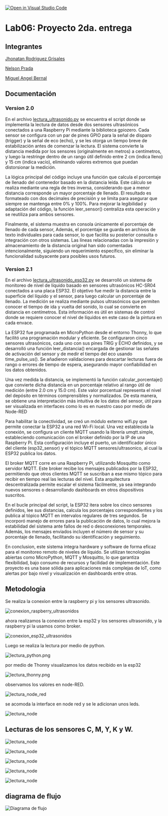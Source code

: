 [![Open in Visual Studio Code](https://classroom.github.com/assets/open-in-vscode-2e0aaae1b6195c2367325f4f02e2d04e9abb55f0b24a779b69b11b9e10269abc.svg)](https://classroom.github.com/online_ide?assignment_repo_id=19409293&assignment_repo_type=AssignmentRepo)
# Lab06: Proyecto 2da. entrega

## Integrantes

[Jhonatan Rodriguez Grisales](https://github.com/Jhonatan-3011)


[Nelson Prada](https://github.com/nelson18prada)

[Miguel Angel Bernal](https://github.com/Miguelbernalradio) 

## Documentación

### Version 2.0

En el archivo [lectura_ultrasonido.py](/lectura_ultrasonido.py) se encuentra el script donde se implementa la lectura de datos desde dos sensores ultrasónicos conectados a una Raspberry Pi mediante la biblioteca gpiozero. Cada sensor se configura con un par de pines GPIO para la señal de disparo (trigger) y la señal de eco (echo), y se les otorga un tiempo breve de estabilización antes de comenzar la lectura. El sistema convierte la distancia medida por los sensores (originalmente en metros) a centímetros, y luego la restringe dentro de un rango útil definido entre 2 cm (indica lleno) y 15 cm (indica vacío), eliminando valores extremos que puedan distorsionar la medición.

La lógica principal del código incluye una función que calcula el porcentaje de llenado del contenedor basado en la distancia leída. Este cálculo se realiza mediante una regla de tres inversa, considerando que a menor distancia corresponde un mayor porcentaje de llenado. El resultado es formateado con dos decimales de precisión y se limita para asegurar que siempre se mantenga entre 0% y 100%. Para mejorar la legibilidad y adaptación del código, la función leer_sensor() centraliza esta operación y se reutiliza para ambos sensores.

Finalmente, el sistema muestra en consola únicamente el porcentaje de llenado de cada sensor, Además, el porcentaje se guarda en archivos de texto individuales para cada sensor, lo que facilita su posterior consulta o integración con otros sistemas. Las líneas relacionadas con la impresión y almacenamiento de la distancia original han sido comentadas intencionalmente, siguiendo un requerimiento específico, sin eliminar la funcionalidad subyacente para posibles usos futuros.

### Version 2.1

En el archivo [lectura_ultrasonido_esp32.py](/lectura_ultrasonido_esp32.py) se desarrolló un sistema de monitoreo de nivel de líquido basado en sensores ultrasónicos HC-SR04 conectados a una placa ESP32. El objetivo fue medir la distancia entre la superficie del líquido y el sensor, para luego calcular un porcentaje de llenado. La medición se realiza mediante pulsos ultrasónicos que permiten conocer el tiempo de ida y vuelta del sonido, lo cual se convierte en distancia en centímetros. Esta información es útil en sistemas de control donde se requiere conocer el nivel de líquidos en este caso de la pintura en cada envace.

La ESP32 fue programada en MicroPython desde el entorno Thonny, lo que facilitó una programación modular y eficiente. Se configuraron cinco sensores ultrasónicos, cada uno con sus pines TRIG y ECHO definidos, y se desarrolló una función leer_distancia() encargada de gestionar las señales de activación del sensor y de medir el tiempo del eco usando time_pulse_us(). Se añadieron validaciones para descartar lecturas fuera de rango o errores de tiempo de espera, asegurando mayor confiabilidad en los datos obtenidos.

Una vez medida la distancia, se implementó la función calcular_porcentaje() que convierte dicha distancia en un porcentaje relativo al rango útil de medición (entre 2.0 cm y 15.0 cm). Este valor porcentual representa el nivel del depósito en términos comprensibles y normalizados. De esta manera, se obtiene una interpretación más intuitiva de los datos del sensor, útil para ser visualizada en interfaces como lo es en nuestro caso por medio de Node-RED

Para habilitar la conectividad, se creó un módulo externo wifi.py que permite conectar la ESP32 a una red Wi-Fi local. Una vez establecida la conexión, se configura un cliente MQTT usando la librería umqtt.simple, estableciendo comunicación con el broker definido por la IP de una Raspberry Pi. Esta configuración incluye el puerto, un identificador único del cliente (esp32_sensor) y el tópico MQTT sensores/ultrasonico, al cual la ESP32 publica los datos.

El broker MQTT corre en una Raspberry Pi, utilizando Mosquitto como servidor MQTT. Este broker recibe los mensajes publicados por la ESP32, permitiendo que otros clientes MQTT se suscriban a ese mismo tópico para recibir en tiempo real las lecturas del nivel. Esta arquitectura descentralizada permite escalar el sistema fácilmente, ya sea integrando nuevos sensores o desarrollando dashboards en otros dispositivos suscritos.

En el bucle principal del script, la ESP32 itera sobre los cinco sensores definidos, lee sus distancias, calcula los porcentajes correspondientes y los publica al tópico MQTT en intervalos regulares de tres segundos. Se incorporó manejo de errores para la publicación de datos, lo cual mejora la estabilidad del sistema ante fallos de red o desconexiones temporales. Además, los mensajes enviados incluyen el número de sensor y su porcentaje de llenado, facilitando su identificación y seguimiento.

En conclusion, este sistema integra hardware y software de forma eficaz para el monitoreo remoto de niveles de líquido. Se utilizan tecnologías abiertas como MicroPython, MQTT y Mosquitto, lo que garantiza flexibilidad, bajo consumo de recursos y facilidad de implementación. Este proyecto es una base sólida para aplicaciones más complejas de IoT, como alertas por bajo nivel y visualización en dashboards entre otras.

## Metodologia

Se realiza la conexion entre la raspberry pi y los sensores ultrasonido. 

![conexion_raspberry_ultrasonidos](/imagenes/conexion_raspberry_ultrasonidos.jpeg)

ahora realizamos la conexion entre la esp32 y los sensores ultrasonido, y la raspberry pi la usamos como broker.

![conexion_esp32_ultrasonidos](/imagenes/circuito_completo.jpeg)

Luego se realiza la lectura por medio de python.

![lectura_python.png](/imagenes/lectura_python.png)

por medio de Thonny visualizamos los datos recibido en la esp32

![lectura_thonny.png](/imagenes/lectura_thonny%20(2).png)

observamos los valores en node-RED.

![lectura_node_red](/imagenes/lectura_node_red.png)

 se acomoda la interface en node red y se le adicionan unos leds.

![lectura_node](/imagenes/lectura_node.png)

## Lecturas de los sensores C, M, Y, K y W.

![lectura_node](/imagenes/C.png)

![lectura_node](/imagenes/M.png)

![lectura_node](/imagenes/Y.png)

![lectura_node](/imagenes/K.png)

![lectura_node](/imagenes/W.png)

## diagrama de flujo 

![Diagrama de flujo](/imagenes/diagrama%20de%20flujo.png)